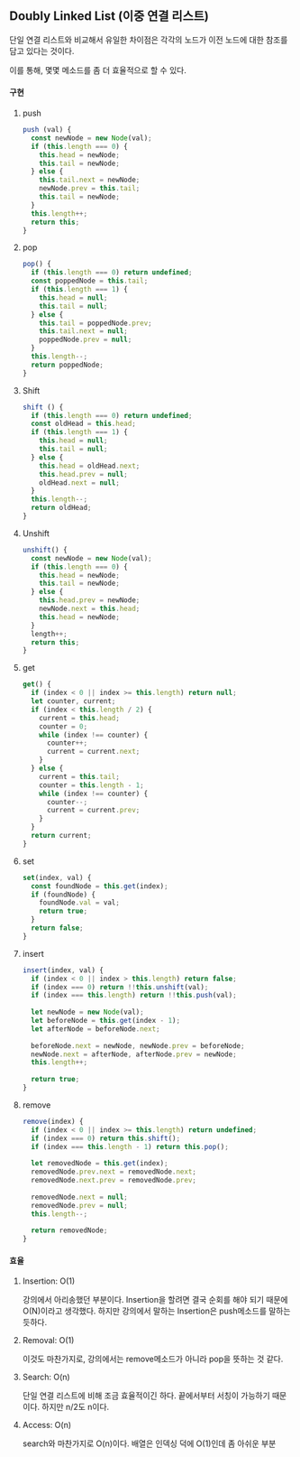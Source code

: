 ## Doubly Linked List (이중 연결 리스트)



단일 연결 리스트와 비교해서 유일한 차이점은 각각의 노드가 이전 노드에 대한 참조를 담고 있다는 것이다.

이를 통해, 몇몇 메소드를 좀 더 효율적으로 할 수 있다.



#### 구현



1. push

   ```javascript
   push (val) {
     const newNode = new Node(val);
     if (this.length === 0) {
       this.head = newNode;
       this.tail = newNode;
     } else {
       this.tail.next = newNode;
       newNode.prev = this.tail;
       this.tail = newNode;
     }
     this.length++;
     return this;
   }
   ```

2. pop

   ```javascript
   pop() {
     if (this.length === 0) return undefined;
     const poppedNode = this.tail;
     if (this.length === 1) {
       this.head = null;
       this.tail = null;
     } else {
       this.tail = poppedNode.prev;
       this.tail.next = null;
       poppedNode.prev = null;
     }
     this.length--;
     return poppedNode;
   }
   ```

3. Shift

   ```javascript
   shift () {
     if (this.length === 0) return undefined;
     const oldHead = this.head;
     if (this.length === 1) {
       this.head = null;
       this.tail = null;
     } else {
       this.head = oldHead.next;
       this.head.prev = null;
       oldHead.next = null;
     }
     this.length--;
     return oldHead;
   }
   ```

4. Unshift

   ```javascript
   unshift() {
     const newNode = new Node(val);
     if (this.length === 0) {
       this.head = newNode;
       this.tail = newNode;
     } else {
       this.head.prev = newNode;
       newNode.next = this.head;
       this.head = newNode;
     }
     length++;
     return this;
   }
   ```

5. get

   ```javascript
   get() {
     if (index < 0 || index >= this.length) return null;
     let counter, current;
     if (index < this.length / 2) {
       current = this.head;
       counter = 0;
       while (index !== counter) {
         counter++;
         current = current.next;
       }
     } else {
       current = this.tail;
       counter = this.length - 1;
       while (index !== counter) {
         counter--;
         current = current.prev;
       }
     }
     return current;
   }
   ```

6. set

   ```javascript
   set(index, val) {
     const foundNode = this.get(index);
     if (foundNode) {
       foundNode.val = val;
       return true;
     }
     return false;
   }
   ```

7. insert

   ```javascript
   insert(index, val) {
     if (index < 0 || index > this.length) return false;
     if (index === 0) return !!this.unshift(val);
     if (index === this.length) return !!this.push(val);
     
     let newNode = new Node(val);
     let beforeNode = this.get(index - 1);
     let afterNode = beforeNode.next;
     
     beforeNode.next = newNode, newNode.prev = beforeNode;
     newNode.next = afterNode, afterNode.prev = newNode;
     this.length++;
     
     return true;
   }
   ```

8. remove

   ```javascript
   remove(index) {
     if (index < 0 || index >= this.length) return undefined;
     if (index === 0) return this.shift();
     if (index === this.length - 1) return this.pop();
     
     let removedNode = this.get(index);
     removedNode.prev.next = removedNode.next;
     removedNode.next.prev = removedNode.prev;
     
     removedNode.next = null;
     removedNode.prev = null;
     this.length--;
     
     return removedNode;
   }
   ```



#### 효율



1. Insertion: O(1)

   강의에서 아리송했던 부분이다. Insertion을 할려면 결국 순회를 해야 되기 때문에 O(N)이라고 생각했다. 하지만 강의에서 말하는 Insertion은 push메소드를 말하는 듯하다.

2. Removal: O(1)

   이것도 마찬가지로, 강의에서는 remove메소드가 아니라 pop을 뜻하는 것 같다.

3. Search: O(n)

   단일 연결 리스트에 비해 조금 효율적이긴 하다. 끝에서부터 서칭이 가능하기 때문이다. 하지만 n/2도 n이다.

4. Access: O(n)

   search와 마찬가지로 O(n)이다. 배열은 인덱싱 덕에 O(1)인데 좀 아쉬운 부분

